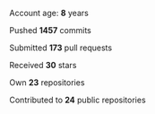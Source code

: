 Account age: **8** years

Pushed **1457** commits

Submitted **173** pull requests

Received **30** stars

Own **23** repositories

Contributed to **24** public repositories
